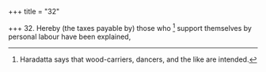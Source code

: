 +++
title = "32"

+++
32. Hereby (the taxes payable by) those who [^23]  support themselves by personal labour have been explained,


[^23]:  Haradatta says that wood-carriers, dancers, and the like are intended.
